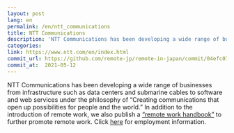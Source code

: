 ```yaml
---
layout: post
lang: en
permalink: /en/ntt_communications
title: NTT Communications
description: 'NTT Communications has been developing a wide range of businesses from infrastructure such as data centers and submarine cables to software and web services under the philosophy of “Creating communications that open up possibilities for people and the world.” In addition to the introduction of remote work, we also publish a “remote work handbook” to further promote remote work. Click here for employment information.'
categories: 
link: https://www.ntt.com/en/index.html
commit_url: https://github.com/remote-jp/remote-in-japan/commit/04efc076de47073c15cc4cf655f7c043b10eed21
commit_at:  2021-05-12
---
```


<p>NTT Communications has been developing a wide range of businesses from infrastructure such as data centers and submarine cables to software and web services under the philosophy of “Creating communications that open up possibilities for people and the world.” In addition to the introduction of remote work, we also publish a <a href="https://nttcom.github.io/remote-work-handbook/">“remote work handbook”</a> to further promote remote work. Click <a href="https://www.ntt.com/about-us/recruit/scout/">here</a> for employment information.</p>
